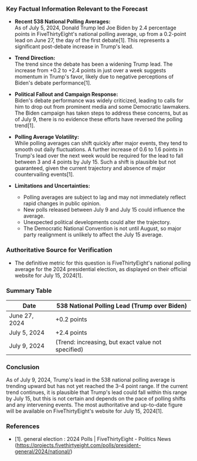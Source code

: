 ### Key Factual Information Relevant to the Forecast

- **Recent 538 National Polling Averages:**  
  As of July 5, 2024, Donald Trump led Joe Biden by 2.4 percentage points in FiveThirtyEight's national polling average, up from a 0.2-point lead on June 27, the day of the first debate[1]. This represents a significant post-debate increase in Trump's lead.

- **Trend Direction:**  
  The trend since the debate has been a widening Trump lead. The increase from +0.2 to +2.4 points in just over a week suggests momentum in Trump's favor, likely due to negative perceptions of Biden's debate performance[1].

- **Political Fallout and Campaign Response:**  
  Biden's debate performance was widely criticized, leading to calls for him to drop out from prominent media and some Democratic lawmakers. The Biden campaign has taken steps to address these concerns, but as of July 9, there is no evidence these efforts have reversed the polling trend[1].

- **Polling Average Volatility:**  
  While polling averages can shift quickly after major events, they tend to smooth out daily fluctuations. A further increase of 0.6 to 1.6 points in Trump's lead over the next week would be required for the lead to fall between 3 and 4 points by July 15. Such a shift is plausible but not guaranteed, given the current trajectory and absence of major countervailing events[1].

- **Limitations and Uncertainties:**  
  - Polling averages are subject to lag and may not immediately reflect rapid changes in public opinion.
  - New polls released between July 9 and July 15 could influence the average.
  - Unexpected political developments could alter the trajectory.
  - The Democratic National Convention is not until August, so major party realignment is unlikely to affect the July 15 average.

### Authoritative Source for Verification

- The definitive metric for this question is FiveThirtyEight's national polling average for the 2024 presidential election, as displayed on their official website for July 15, 2024[1].

### Summary Table

| Date         | 538 National Polling Lead (Trump over Biden) |
|--------------|---------------------------------------------|
| June 27, 2024| +0.2 points                                 |
| July 5, 2024 | +2.4 points                                 |
| July 9, 2024 | (Trend: increasing, but exact value not specified) |

### Conclusion

As of July 9, 2024, Trump's lead in the 538 national polling average is trending upward but has not yet reached the 3–4 point range. If the current trend continues, it is plausible that Trump's lead could fall within this range by July 15, but this is not certain and depends on the pace of polling shifts and any intervening events. The most authoritative and up-to-date figure will be available on FiveThirtyEight's website for July 15, 2024[1].

### References

- [1]. general election : 2024 Polls | FiveThirtyEight - Politics News (https://projects.fivethirtyeight.com/polls/president-general/2024/national/)